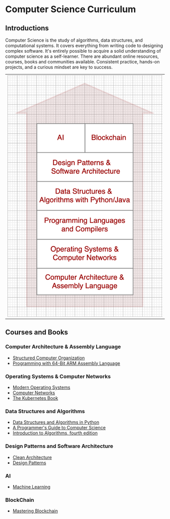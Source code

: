 # Computer Science Curriculum

## Introductions
Computer Science is the study of algorithms, data structures, and computational systems. It covers everything from writing code to designing complex software. It's entirely possible to acquire a solid understanding of computer science as a self-learner. There are abundant online resources, courses, books and communities available. Consistent practice, hands-on projects, and a curious mindset are key to success.

<table width="256px">
  <tr>
    <td><img src="/books/my-recommended-books/cs-curriculum.png"/></td>
  </tr>
</table>

## Courses and Books


### Computer Architecture & Assembly Language
- [Structured Computer Organization](https://www.amazon.com/gp/product/B00IZ0B7YA/ref=dbs_a_def_rwt_hsch_vapi_taft_p1_i1)
- [Programming with 64-Bit ARM Assembly Language](https://www.amazon.com/Programming-64-Bit-ARM-Assembly-Language-ebook/dp/B0881Z2VJG/ref=sr_1_2?crid=37WB2CXX5OAKN&keywords=Raspberry+Pi+Operating+System+Assembly&qid=1692601376&s=digital-text&sprefix=raspberry+pi+operating+system+assembly%2Cdigital-text%2C207&sr=1-2)


### Operating Systems & Computer Networks
- [Modern Operating Systems](https://www.amazon.com/gp/product/B013ROUMBM/ref=dbs_a_def_rwt_hsch_vapi_taft_p1_i4)
- [Computer Networks](https://www.amazon.com/gp/product/0132126958/ref=dbs_a_def_rwt_hsch_vapi_taft_p1_i3)
- [The Kubernetes Book](https://www.amazon.com/Kubernetes-Book-Version-November-2018-ebook/dp/B072TS9ZQZ/ref=sr_1_1_sspa?crid=20X5Z5XCICI5G&keywords=kubernetes&qid=1692602377&sprefix=kubernetes%2Caps%2C221&sr=8-1-spons&sp_csd=d2lkZ2V0TmFtZT1zcF9hdGY&psc=1)


### Data Structures and Algorithms
- [Data Structures and Algorithms in Python](./python-data-structures/)
- [A Programmer's Guide to Computer Science](https://www.amazon.com/Programmers-Guide-Computer-Science-self-taught-ebook/dp/B07W8BMSKG/ref=tmm_kin_swatch_0?_encoding=UTF8&qid=&sr=)
- [Introduction to Algorithms, fourth edition](https://www.amazon.com/Introduction-Algorithms-fourth-Thomas-Cormen-ebook/dp/B094WZNKP2/ref=tmm_kin_swatch_0?_encoding=UTF8&qid=&sr=)


### Design Patterns and Software Architecture
- [Clean Architecture](./clean-architecture/)
- [Design Patterns](https://www.amazon.com/Design-Patterns-Elements-Reusable-Object-Oriented/dp/0201633612/ref=sr_1_1?keywords=design+patterns&qid=1650258328&s=books&sprefix=design+pa%2Cstripbooks-intl-ship%2C286&sr=1-1)


### AI
- [Machine Learning](https://www.coursera.org/specializations/machine-learning-introduction?)


### BlockChain
- [Mastering Blockchain](https://www.amazon.com/Mastering-Blockchain-Distributed-technology-decentralization-ebook/dp/B077TXGD5Q/ref=tmm_kin_swatch_0?_encoding=UTF8&qid=1694168608&sr=1-15-catcorr)



